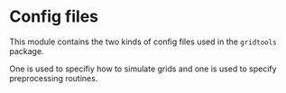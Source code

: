 # Config files

This module contains the two kinds of config files used in the 
`gridtools` package.

One is used to specifiy how to simulate grids and one is used to
specify preprocessing routines.
